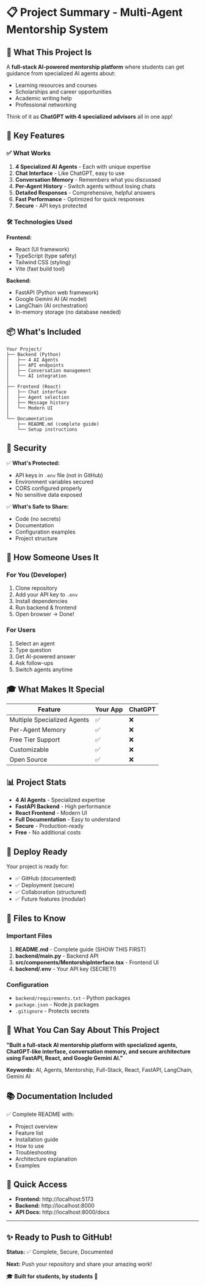 # 📋 Project Summary - Multi-Agent Mentorship System

## 🎯 What This Project Is

A **full-stack AI-powered mentorship platform** where students can get guidance from specialized AI agents about:
- Learning resources and courses
- Scholarships and career opportunities  
- Academic writing help
- Professional networking

Think of it as **ChatGPT with 4 specialized advisors** all in one app!

## 🚀 Key Features

### ✅ What Works
1. **4 Specialized AI Agents** - Each with unique expertise
2. **Chat Interface** - Like ChatGPT, easy to use
3. **Conversation Memory** - Remembers what you discussed
4. **Per-Agent History** - Switch agents without losing chats
5. **Detailed Responses** - Comprehensive, helpful answers
6. **Fast Performance** - Optimized for quick responses
7. **Secure** - API keys protected

### 🛠️ Technologies Used

**Frontend:**
- React (UI framework)
- TypeScript (type safety)
- Tailwind CSS (styling)
- Vite (fast build tool)

**Backend:**
- FastAPI (Python web framework)
- Google Gemini AI (AI model)
- LangChain (AI orchestration)
- In-memory storage (no database needed)

## 📦 What's Included

```
Your Project/
├── Backend (Python)
│   ├── 4 AI Agents
│   ├── API endpoints
│   ├── Conversation management
│   └── AI integration
│
├── Frontend (React)
│   ├── Chat interface
│   ├── Agent selection
│   ├── Message history
│   └── Modern UI
│
└── Documentation
    ├── README.md (complete guide)
    └── Setup instructions
```

## 🔐 Security

✅ **What's Protected:**
- API keys in `.env` file (not in GitHub)
- Environment variables secured
- CORS configured properly
- No sensitive data exposed

✅ **What's Safe to Share:**
- Code (no secrets)
- Documentation
- Configuration examples
- Project structure

## 📖 How Someone Uses It

### For You (Developer)
1. Clone repository
2. Add your API key to `.env`
3. Install dependencies
4. Run backend & frontend
5. Open browser → Done!

### For Users
1. Select an agent
2. Type question
3. Get AI-powered answer
4. Ask follow-ups
5. Switch agents anytime

## 🎓 What Makes It Special

| Feature | Your App | ChatGPT |
|---------|----------|---------|
| Multiple Specialized Agents | ✅ | ❌ |
| Per-Agent Memory | ✅ | ❌ |
| Free Tier Support | ✅ | ❌ |
| Customizable | ✅ | ❌ |
| Open Source | ✅ | ❌ |

## 📊 Project Stats

- **4 AI Agents** - Specialized expertise
- **FastAPI Backend** - High performance
- **React Frontend** - Modern UI
- **Full Documentation** - Easy to understand
- **Secure** - Production-ready
- **Free** - No additional costs

## 🚀 Deploy Ready

Your project is ready for:
- ✅ GitHub (documented)
- ✅ Deployment (secure)
- ✅ Collaboration (structured)
- ✅ Future features (modular)

## 📝 Files to Know

### Important Files
1. **README.md** - Complete guide (SHOW THIS FIRST)
2. **backend/main.py** - Backend API
3. **src/components/MentorshipInterface.tsx** - Frontend UI
4. **backend/.env** - Your API key (SECRET!)

### Configuration
- `backend/requirements.txt` - Python packages
- `package.json` - Node.js packages
- `.gitignore` - Protects secrets

## 🎉 What You Can Say About This Project

**"Built a full-stack AI mentorship platform with specialized agents, ChatGPT-like interface, conversation memory, and secure architecture using FastAPI, React, and Google Gemini AI."**

**Keywords:** AI, Agents, Mentorship, Full-Stack, React, FastAPI, LangChain, Gemini AI

## 📚 Documentation Included

✅ Complete README with:
- Project overview
- Feature list
- Installation guide
- How to use
- Troubleshooting
- Architecture explanation
- Examples

## 🔗 Quick Access

- **Frontend:** http://localhost:5173
- **Backend:** http://localhost:8000
- **API Docs:** http://localhost:8000/docs

---

## ✨ Ready to Push to GitHub!

**Status:** ✅ Complete, Secure, Documented

**Next:** Push your repository and share your amazing work!

🎓 **Built for students, by students** 🚀


